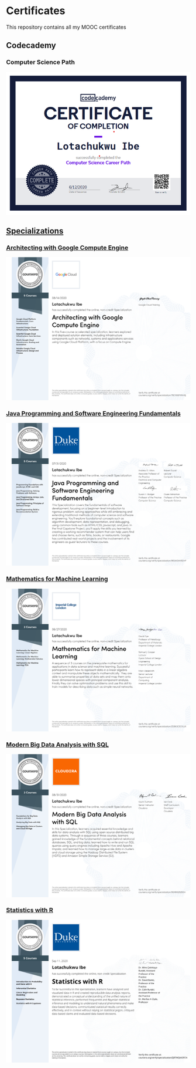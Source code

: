 # Certificates
This repository contains all my MOOC certificates
 
 ## Codecademy
 ### Computer Science Path
 <a href="https://github.com/LotaIbe/Certificates/blob/master/Lotachukwu%20Ibe%20_%20Codecademy.pdf"> <img src="https://github.com/LotaIbe/Certificates/blob/master/Specialization%20Certificates/images/Computer%20Science.png">
 
 ## Specializations
 ### Architecting with Google Compute Engine
 <a href="https://github.com/LotaIbe/Certificates/blob/master/Specialization%20Certificates/Architecting%20with%20Google%20Compute%20Engine.pdf"> <img src="https://github.com/LotaIbe/Certificates/blob/master/Specialization%20Certificates/images/Architecting%20with%20Google%20Compute%20Engine.png">
 
 ### Java Programming and Software Engineering Fundamentals
<a href="https://github.com/LotaIbe/Certificates/blob/master/Specialization%20Certificates/Java%20Programming%20and%20Software%20Engineering%20Fundamentals.pdf">  <img src="https://github.com/LotaIbe/Certificates/blob/master/Specialization%20Certificates/images/Java%20Programming%20and%20Software%20Engineering%20Fundamentals.png">
 
 ### Mathematics for Machine Learning
 <a href="https://github.com/LotaIbe/Certificates/blob/master/Specialization%20Certificates/Mathematics%20for%20Machine%20Learning.pdf">
 <img src = "https://github.com/LotaIbe/Certificates/blob/master/Specialization%20Certificates/images/Mathematics%20for%20Machine%20Learning.png">
 
 ### Modern Big Data Analysis with SQL
 <a href="https://github.com/LotaIbe/Certificates/blob/master/Specialization%20Certificates/Modern%20Big%20Data%20Analysis%20with%20SQL.pdf">
 <img src ="https://github.com/LotaIbe/Certificates/blob/master/Specialization%20Certificates/images/Modern%20Big%20Data%20Analysis%20with%20SQL.png">

### Statistics with R
<a href = "https://github.com/LotaIbe/Certificates/blob/master/Specialization%20Certificates/Statistics%20with%20R.pdf">
 <img src="https://github.com/LotaIbe/Certificates/blob/master/Specialization%20Certificates/images/Statistics%20with%20R.jpg">
